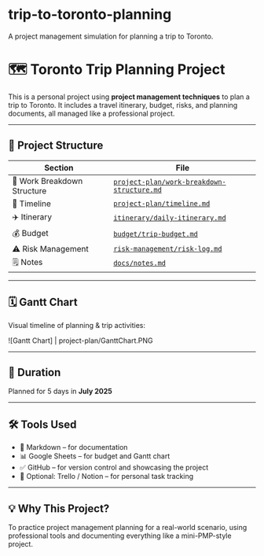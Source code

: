 # trip-to-toronto-planning
A project management simulation for planning a trip to Toronto.
# 🗺️ Toronto Trip Planning Project

This is a personal project using **project management techniques** to plan a trip to Toronto. It includes a travel itinerary, budget, risks, and planning documents, all managed like a professional project.

---

## 📂 Project Structure

| Section | File |
|--------|------|
| 🧱 Work Breakdown Structure | [`project-plan/work-breakdown-structure.md`](project-plan/work-breakdown-structure.md) |
| 📅 Timeline | [`project-plan/timeline.md`](project-plan/timeline.md) |
| ✈️ Itinerary | [`itinerary/daily-itinerary.md`](itinerary/daily-itinerary.md) |
| 💰 Budget | [`budget/trip-budget.md`](budget/trip-budget.md) |
| ⚠️ Risk Management | [`risk-management/risk-log.md`](risk-management/risk-log.md) |
| 🗒️ Notes | [`docs/notes.md`](docs/notes.md) |

---

## 🗓️ Gantt Chart

Visual timeline of planning & trip activities:

![Gantt Chart] | project-plan/GanttChart.PNG

---

## 📅 Duration
Planned for 5 days in **July 2025**

---

## 🛠️ Tools Used
- 📄 Markdown – for documentation
- 📊 Google Sheets – for budget and Gantt chart
- ✅ GitHub – for version control and showcasing the project
- 🧠 Optional: Trello / Notion – for personal task tracking

---

## 💡 Why This Project?
To practice project management planning for a real-world scenario, using professional tools and documenting everything like a mini-PMP-style project.
